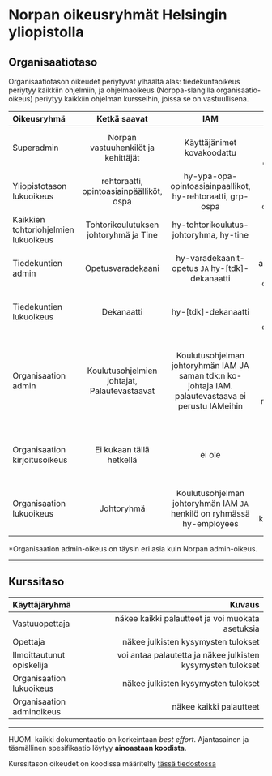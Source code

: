 # Norpan oikeusryhmät Helsingin yliopistolla

## Organisaatiotaso

Organisaatiotason oikeudet periytyvät ylhäältä alas: tiedekuntaoikeus periytyy kaikkiin ohjelmiin, 
ja ohjelmaoikeus (Norppa-slangilla organisaatio-oikeus) periytyy kaikkiin ohjelman kursseihin, joissa se on vastuullisena.

| Oikeusryhmä | Ketkä saavat | IAM   | Kuvaus  |
| :---        |    :----:    | :---: | ------: |
| Superadmin | Norpan vastuuhenkilöt ja kehittäjät | Käyttäjänimet kovakoodattu | Pysty käyttämään Norpan admin-ominaisuuksia* |
| Yliopistotason lukuoikeus | rehtoraatti, opintoasiainpäälliköt, ospa | hy-ypa-opa-opintoasiainpaallikot, hy-rehtoraatti, grp-ospa | Saa lukuoikeuden kaikkiin organisaatioihin |
| Kaikkien tohtoriohjelmien lukuoikeus | Tohtorikoulutuksen johtoryhmä ja Tine | hy-tohtorikoulutus-johtoryhma, hy-tine |
| Tiedekuntien admin | Opetusvaradekaani | hy-varadekaanit-opetus `JA` hy-[tdk]-dekanaatti | Saa adminoikeuden* tdk:n organisaatioihin |
| Tiedekuntien lukuoikeus | Dekanaatti | hy-[tdk]-dekanaatti | Saa lukuoikeuden tdk:n organisaatioihin |
| Organisaation admin | Koulutusohjelmien johtajat, Palautevastaavat | Koulutusohjelman johtoryhmän IAM JA saman tdk:n ko-johtaja IAM. palautevastaava ei perustu IAMeihin | Näkee statistiikan ja kaiken palautteen organisaation kursseilta. Voi muokata kaikkia organisaatio asetuksia. |
| Organisaation kirjoitusoikeus | Ei kukaan tällä hetkellä | ei ole | Voi muokata organisaation kysymyksiä ja aktivoida kursseja |  |  |
| Organisaation lukuoikeus | Johtoryhmä | Koulutusohjelman johtoryhmän IAM `JA` henkilö on ryhmässä hy-employees | Näkee organisaation statistiikan ja kurssien julkisen palautteen |

*Organisaation admin-oikeus on täysin eri asia kuin Norpan admin-oikeus.

---

## Kurssitaso

| Käyttäjäryhmä | Kuvaus |
| :---          | ------: |
| Vastuuopettaja | näkee kaikki palautteet ja voi muokata asetuksia |
| Opettaja | näkee julkisten kysymysten tulokset |
| Ilmoittautunut opiskelija | voi antaa palautetta ja näkee julkisten kysymysten tulokset |
| Organisaation lukuoikeus | näkee julkisten kysymysten tulokset |
| Organisaation adminoikeus | näkee kaikki palautteet | 

---

HUOM. kaikki dokumentaatio on korkeintaan *best effort*. Ajantasainen ja täsmällinen spesifikaatio löytyy **ainoastaan koodista**.

Kurssitason oikeudet on koodissa määritelty [tässä tiedostossa](https://github.com/UniversityOfHelsinkiCS/palaute/blob/master/src/server/services/feedbackTargets/Access.js)
